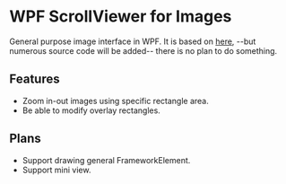 # WPF ScrollViewer for Images
General purpose image interface in WPF. It is based on [here](https://www.codeproject.com/Articles/97871/WPF-simple-zoom-and-drag-support-in-a-ScrollViewer), --but numerous source code will be added-- there is no plan to do something.

## Features
 - Zoom in-out images using specific rectangle area.
 - Be able to modify overlay rectangles.
 
## Plans
 - Support drawing general FrameworkElement.
 - Support mini view.

